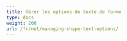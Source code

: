 ```yaml
---
title: Gérer les options de texte de forme
type: docs
weight: 200
url: /fr/net/managing-shape-text-options/
---
```

